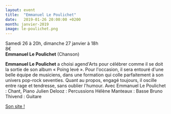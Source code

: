 ```yaml
---
layout: event
title:  "Emmanuel Le Poulichet"
date:   2019-01-26 20:00:00 +0200
month: janvier-2019
image: le-poulichet.png
---
```



  Samedi 26 à 20h, dimanche 27 janvier à 18h  
8€  
**Emmanuel Le Poulichet** (Chanson)



**Emmanuel Le Poulichet** a choisi agend'Arts pour célébrer comme il se doit la sortie de son album « Poing levé ». Pour l'occasion, il sera entouré d'une belle équipe de musiciens, dans une formation qui colle parfaitement à son univers pop-rock seventies. Quant au propos, engagé toujours, il oscille entre rage et tendresse, sans oublier l'humour. Avec Emmanuel Le Poulichet : Chant, Piano Julien Delooz : Percussions Hélène Manteaux : Basse Bruno Thivend : Guitare

[Son site !](http://emmanuel-lepoulichet.com)